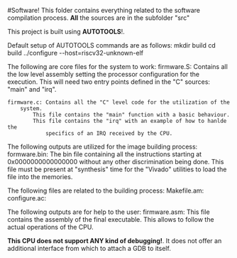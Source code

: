 #Software!
This folder contains everything related to the software compilation process.
**All** the sources are in the subfolder "src"

This project is built using **AUTOTOOLS**!.

Default setup of AUTOTOOLS commands are as follows:
    mkdir build
    cd build
    ../configure --host=riscv32-unknown-elf

The following are core files for the system to work:
    firmware.S: Contains all the low level assembly setting the processor
        configuration for the execution. This will need two entry points defined
        in the "C" sources: "main" and "irq".

    firmware.c: Contains all the "C" level code for the utilization of the
        system. 
            This file contains the "main" function with a basic behaviour. 
            This file contains the "irq" with an example of how to hanlde the
                specifics of an IRQ received by the CPU.

The following outputs are utilized for the image building process:
    formware.bin: The bin file containing all the instructions starting at
        0x0000000000000000 without any other discrimination being done. This
        file must be present at "synthesis" time for the "Vivado" utilities to
        load the file into the memories.

The following files are related to the building process:
    Makefile.am:
    configure.ac:

The following outputs are for help to the user:
    firmware.asm: This file contains the assembly of the final executable. This
        allows to follow the actual operations of the CPU.

**This CPU does not support ANY kind of debugging!**. It does not offer an
additional interface from which to attach a GDB to itself.
